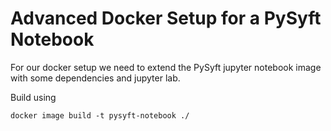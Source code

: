 # Advanced Docker Setup for a PySyft Notebook

For our docker setup we need to extend the PySyft jupyter notebook image with some dependencies and jupyter lab.

Build using

```
docker image build -t pysyft-notebook ./
```